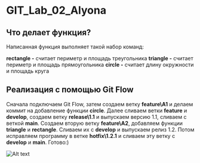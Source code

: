 # GIT_Lab_02_Alyona
## Что делает функция?
Написанная функция выполняет такой набор команд:

**rectangle -** считает периметр и площадь треугольника
**triangle -** считает периметр и площадь прямоугольника
**circle -** считает длину окружности и площадь круга

## Реализация с помощью Git Flow
Сначала подключаем Git Flow, затем создаем ветку **feature\A1** и делаем коммит на добавление функции **circle**. 
Далее сливаем ветки **feature** и **develop**, создаем ветку **release\1.1** и выпускаем версию 1.1, сливаем с веткой **main**.
Создаем вторую ветку **feature\A2**, добавляем функции **triangle** и **rectangle**. Сливаем их с **develop** и  выпускаем релиз 1.2.
Потом исправляем программу в ветке **hotfix\1.2.1** и сливаем эту ветку с **develop** и **main**. Готово:)

![Alt text](https://github.com/alyonka344/-/blob/main/pwa_list_rect_1280_35b06e2bd3403fb2d4748e36b1e25189.png)


